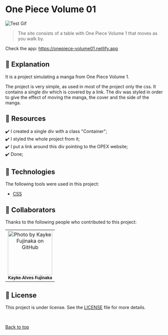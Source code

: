# One Piece Volume 01

<img src="./assets/img/gif.gif" alt="Test Gif">

> The site consists of a table with One Piece Volume 1 that moves as you walk by.

Check the app: https://onepiece-volume01.netlify.app
## :page_facing_up: Explanation

It is a project simulating a manga from One Piece Volume 1.

The project is very simple, as used in most of the project only the css. It contains a single div which is covered by a link.
The div was styled in order to give the effect of moving the manga, the cover and the side of the manga.
## :dart: Resources ##

:heavy_check_mark: I created a single div with a class "Container";\
:heavy_check_mark: I styled the whole project from it;\
:heavy_check_mark: I put a link around this div pointing to the OPEX website;\
:heavy_check_mark: Done;


## :rocket: Technologies ##

The following tools were used in this project:

- [CSS](https://developer.mozilla.org/en-US/docs/Web/CSS)
## 🤝 Collaborators

Thanks to the following people who contributed to this project:

<table>
  <tr>
    <td align="center">
      <a href="#">
        <img src="https://avatars.githubusercontent.com/u/98772000?s=400&u=80de9af672be7f75cc7a546838552cf63d5b82fe&v=4" width="140px;" alt="Photo by Kayke Fujinaka on GitHub"/><br>
        <sub>
          <b>Kayke Alves Fujinaka</b>
        </sub>
      </a>
    </all>
  </tr>
</table>

## 📝 License

This project is under license. See the [LICENSE](LICENSE.md) file for more details.

&#xa0;

<a href="#top">Back to top</a>
